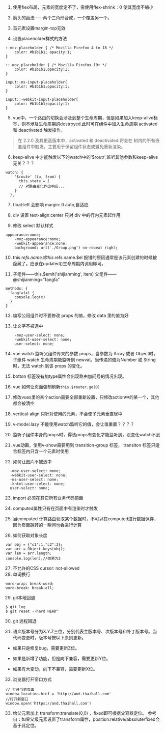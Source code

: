 1. 使用flex布局，元素的宽度定不了，需使用flex-shrink：0 使其宽度不缩小

2. 箭头的画法——两个三角形合成，一个覆盖另一个。

3. 首元素设置margin-top无效

4. 设置placeholder样式的方法

```
:-moz-placeholder { /* Mozilla Firefox 4 to 18 */
    color: #b1b1b1; opacity:1; 
}

::-moz-placeholder { /* Mozilla Firefox 19+ */
    color: #b1b1b1;opacity:1;
}

input:-ms-input-placeholder{
    color: #b1b1b1;opacity:1;
}

input::-webkit-input-placeholder{
    color: #b1b1b1;opacity:1;
}
```
5. vue中，一个路由的切换会涉及到整个生命周期，但是如果加入keep-alive标签，则不涉及生命周期的destroyed.此时可在组件中加入生命周期 activated 和 deactivated 触发操作。
> 在 2.2.0 及其更高版本中，activated 和 deactivated 将会在 <keep-alive> 树内的所有嵌套组件中触发。主要用于保留组件状态或避免重新渲染。

6. keep-alive 中才能触发以下的watch中的'$routr',监听其他参数和keep-alive无关？？？

```
watch: {
    '$route' (to, from) {
      this.state = 1
      // 对路由变化作出响应...
    }
  },
```

7. float:left 会影响 margin: 0 auto;自适应

8. div 设置 text-align:center 只对 div 中的行内元素起作用

9. 修改 select 默认样式
```
appearance:none;
    -moz-appearance:none;
    -webkit-appearance:none;
    background: url('./Group.png') no-repeat right;
```

10. this.$refs.name 或 this.$refs.name.$el 报错的原因通常是该元素创建的时候被隐藏了。应该在updated()生命周期内调用即可。

11. 子组件——this.$emit('shijianming', item)
父组件—— @shijianming="fangfa"
```
methods: {
  fangfa(x) {
    console.log(x)
  }
}
```

12. 编写公用组件时不要修改 props 的值，修改 data 里的值为好

13. 让文字不被选中
```
    -moz-user-select: none;
    -webkit-user-select: none;
    user-select: none;
```
14. vue watch 监听父组件传来的参数 props，当参数为 Array 或者 Object时，子组件 watch 生命周期能监听到 newval。当传递的值为Number 或 String 时，无法 watch 到该 props 的变化。

15. botton 标签没有加type属性会出现路由加问号的情况出现。

16. vue 如何让页面强制刷新`this.$router.go(0)`

17. 修改vuex里的某个action需要全部重新设置，只修改action中的某一个，其他都会被清空

18. vertical-align 只针对使用的元素，不会使子元素垂直居中

19. v-model.lazy 不能使用watch监听它的值，会让值重置？？？？

20. 监听子组件本身的props时，得该props有变化才能监听到，没变化watch不到

21. vue动画，使用v-show需要用到 transition-group 标签， transiton 标签只适合标签内只含一个元素时使用

22. 如何让图片不被选中
```
  -moz-user-select: none;   
  -webkit-user-select: none;
  -ms-user-select: none;   
  -khtml-user-select: none;   
  user-select: none;  
```
23. import 必须在其它所有业务代码前面

24. computed属性只有在页面中有渲染时才触发

25. 当computed 计算路由获取某个数据时，不可以在computed进行数据保存，因为页面跳转的一瞬间也会进行计算

26. 如何获取对象长度
```
var obj = {"c1":1,"c2":2};
var arr = Object.keys(obj);
var len = arr.length;
console.log(len);//结果为2 

```
27. 不允许的CSS cursor: not-allowed
28. 单词换行
```
word-wrap: break-word;
word-break: break-all;
```
29. git本地回退

```
$ git log
$ git reset --hard HEAD^
```  

30. git 远程回退

31. 语义版本号分为X.Y.Z三位，分别代表主版本号、次版本号和补丁版本号。当代码变更时，版本号按以下原则更新。

+ 如果只是修复bug，需要更新Z位。

+ 如果是新增了功能，但是向下兼容，需要更新Y位。

+ 如果有大变动，向下不兼容，需要更新X位。
32. 浏览器打开窗口方式
```
// 打开当前页面
window.location.href = 'http://and.thaihall.com'
//打开新窗口
window.open('https://and.thaihall.com')
```
33. 给父元素加上 transform:translate(0,0) ，fixed即可根据父容器定位。
参考自：如果父级元素设置了transform属性，position:relative/absolute/fixed会基于此定位。